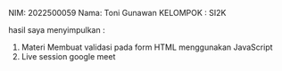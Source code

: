 
NIM: 2022500059
Nama: Toni Gunawan
KELOMPOK : SI2K

hasil saya menyimpulkan :
1) Materi Membuat validasi pada form HTML menggunakan JavaScript
2) Live session google meet
